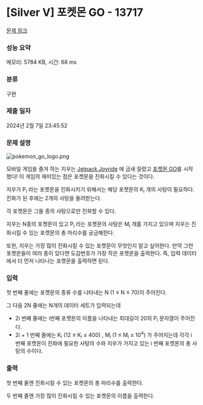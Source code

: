 # [Silver V] 포켓몬 GO - 13717 

[문제 링크](https://www.acmicpc.net/problem/13717) 

### 성능 요약

메모리: 5784 KB, 시간: 68 ms

### 분류

구현

### 제출 일자

2024년 2월 7일 23:45:52

### 문제 설명

<p><img alt="pokemon_go_logo.png" src="https://upload.acmicpc.net/c2245e53-4103-4412-8d1b-859bbb9776fa/-/preview/"></p>

<p>모바일 게임을 즐겨 하는 지우는 <a href="https://halfbrick.com/our-games/jetpack-joyride/">Jetpack Joyride</a> 에 금새 질렸고 <a href="https://www.pokemongo.com/">포켓몬 GO</a>를 시작했다! 이 게임의 재미있는 점은 포켓몬을 진화시킬 수 있다는 것이다.</p>

<p>지우가 P<sub>i</sub> 라는 포켓몬을 진화시키기 위해서는 해당 포켓몬의 K<sub>i</sub> 개의 사탕이 필요하다. 진화가 된 후에는 2개의 사탕을 돌려받는다.</p>

<p>각 포켓몬은 그들 종의 사탕으로만 진화할 수 있다.</p>

<p>지우는 N종의 포켓몬이 있고 P<sub>i</sub> 라는 포켓몬의 사탕은 M<sub>i</sub> 개를 가지고 있으며 지우는 진화시킬 수 있는 포켓몬의 총 마리수를 궁금해한다.</p>

<p>또한, 지우는 가장 많이 진화시킬 수 있는 포켓몬이 무엇인지 알고 싶어한다. 만약 그런 포켓몬들이 여러 종이 있다면 도감번호가 가장 작은 포켓몬을 출력한다. 즉, 입력 데이터에서 더 먼저 나타나는 포켓몬을 출력하면 된다. </p>

### 입력 

 <p>첫 번째 줄에는 포켓몬의 종류 수를 나타내는 N (1 ≤ N ≤ 70)이 주어진다.</p>

<p>그 다음 2N 줄에는 N개의 데이터 세트가 입력되는데</p>

<ul>
	<li>2i 번째 줄에는 i번째 포켓몬의 이름을 나타내는 최대길이 20의 P<sub>i</sub> 문자열이 주어진다.</li>
	<li>2i + 1 번째 줄에는 K<sub>i</sub>  (12 ≤ K<sub>i</sub> ≤ 400) , M<sub>i</sub> (1 ≤ M<sub>i</sub> ≤ 10<sup>4</sup>) 가 주어지는데 각각 i 번째 포켓몬이 진화에 필요한 사탕의 수와 지우가 가지고 있는 i 번째 포켓몬의 총 사탕의 수이다.</li>
</ul>

### 출력 

 <p>첫 번째 줄엔 진화시킬 수 있는 포켓몬의 총 마리수를 출력한다.</p>

<p>두 번째 줄엔 가장 많이 진화시킬 수 있는 포켓몬의 이름을 출력한다.</p>

